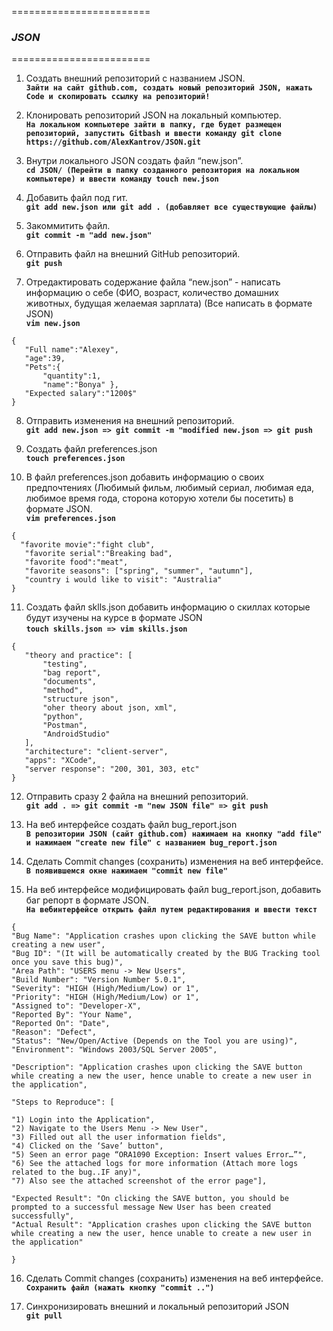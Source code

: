 ========================
### _JSON_
========================

 1. Создать внешний репозиторий c названием JSON.  
       **`Зайти на сайт github.com, создать новый репозиторий JSON, нажать Code и скопировать ссылку на репозиторий!`**
 
 2. Клонировать репозиторий JSON на локальный компьютер.  
     **`На локальном компьютере зайти в папку, где будет размещен репозиторий, запустить Gitbash и ввести команду git clone https://github.com/AlexKantrov/JSON.git`**
     
 3. Внутри локального JSON создать файл “new.json”.  
     **`cd JSON/ (Перейти в папку созданного репозитория на локальном компьютере) и ввести команду touch new.json`**
     
 4. Добавить файл под гит.  
     **`git add new.json или git add . (добавляет все существующие файлы)`**
     
 5. Закоммитить файл.  
     **`git commit -m "add new.json"`**
     
 6. Отправить файл на внешний GitHub репозиторий.  
     **`git push`**
 
 7. Отредактировать содержание файла “new.json” - написать информацию о себе (ФИО, возраст, количество домашних животных, будущая желаемая зарплата) (Все написать в формате JSON)  
     **`vim new.json`**  
      
 ```
 {
	"Full name":"Alexey",
	"age":39,
	"Pets":{
		"quantity":1,
		"name":"Bonya" },
	"Expected salary":"1200$"
}
```
 8. Отправить изменения на внешний репозиторий.  
     **`git add new.json => git commit -m "modified new.json => git push`**
     
 9. Создать файл preferences.json  
     **`touch preferences.json`**
     
 10. В файл preferences.json добавить информацию о своих  предпочтениях (Любимый фильм, любимый сериал, любимая еда,  
 любимое время года, сторона которую хотели бы посетить) в формате JSON.  
     **`vim preferences.json`**  
  ```
  {
    "favorite movie":"fight club",
	 "favorite serial":"Breaking bad",
	 "favorite food":"meat",
	 "favorite seasons": ["spring", "summer", "autumn"],
	 "country i would like to visit": "Australia"
  }
  ```   
 11. Создать файл sklls.json добавить информацию о скиллах которые будут изучены на курсе в формате JSON  
     **`touch skills.json => vim skills.json`**
 ```
 {
	"theory and practice": [
		"testing",
		"bag report",
		"documents",
		"method",
		"structure json",
		"oher theory about json, xml",
		"python",
		"Postman",
		"AndroidStudio"
	],
	"architecture": "client-server",
	"apps": "XCode",
	"server response": "200, 301, 303, etc"
}
``` 
 12. Отправить сразу 2 файла на внешний репозиторий.  
     **`git add . => git commit -m "new JSON file" => git push`**
     
 13. На веб интерфейсе создать файл bug_report.json  
     **`В репозитории JSON (сайт github.com) нажимаем на кнопку "add file" и нажимаем "create new file" с названием bug_report.json`**
     
 14. Сделать Commit changes (сохранить) изменения на веб интерфейсе.  
     **`В появившемся окне нажимаем "commit new file"`**
     
 15. На веб интерфейсе модифицировать файл bug_report.json, добавить баг репорт в формате JSON.  
     **`На вебинтерфейсе открыть файл путем редактирования и ввести текст`**
 ```
 {
"Bug Name": "Application crashes upon clicking the SAVE button while creating a new user",
"Bug ID": "(It will be automatically created by the BUG Tracking tool once you save this bug)",
"Area Path": "USERS menu -> New Users",
"Build Number": "Version Number 5.0.1",
"Severity": "HIGH (High/Medium/Low) or 1",
"Priority": "HIGH (High/Medium/Low) or 1",
"Assigned to": "Developer-X",
"Reported By": "Your Name",
"Reported On": "Date",
"Reason": "Defect",
"Status": "New/Open/Active (Depends on the Tool you are using)",
"Environment": "Windows 2003/SQL Server 2005",

"Description": "Application crashes upon clicking the SAVE button while creating a new the user, hence unable to create a new user in the application",

"Steps to Reproduce": [

"1) Login into the Application",
"2) Navigate to the Users Menu -> New User",
"3) Filled out all the user information fields",
"4) Clicked on the ‘Save’ button",
"5) Seen an error page “ORA1090 Exception: Insert values Error…”",
"6) See the attached logs for more information (Attach more logs related to the bug..IF any)",
"7) Also see the attached screenshot of the error page"],

"Expected Result": "On clicking the SAVE button, you should be prompted to a successful message New User has been created successfully",
"Actual Result": "Application crashes upon clicking the SAVE button while creating a new the user, hence unable to create a new user in the application"

}
```
 16. Сделать Commit changes (сохранить) изменения на веб интерфейсе.  
     **`Сохранить файл (нажать кнопку "commit ..")`**
     
 17. Синхронизировать внешний и локальный репозиторий JSON  
     **`git pull`**
